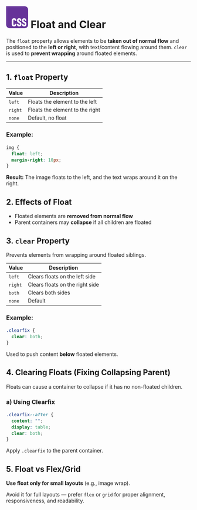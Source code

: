 # ![ ](../assets/css-logo.svg) Float and Clear

The `float` property allows elements to be **taken out of normal flow** and positioned to the **left or right**, with text/content flowing around them. `clear` is used to **prevent wrapping** around floated elements.

---

## 1. `float` Property

| Value   | Description                     |
| ------- | ------------------------------- |
| `left`  | Floats the element to the left  |
| `right` | Floats the element to the right |
| `none`  | Default, no float               |

### Example:

```css
img {
  float: left;
  margin-right: 10px;
}
```

**Result:** The image floats to the left, and the text wraps around it on the right.

## 2. Effects of Float

* Floated elements are **removed from normal flow**
* Parent containers may **collapse** if all children are floated

## 3. `clear` Property

Prevents elements from wrapping around floated siblings.

| Value   | Description                     |
| ------- | ------------------------------- |
| `left`  | Clears floats on the left side  |
| `right` | Clears floats on the right side |
| `both`  | Clears both sides               |
| `none`  | Default                         |

### Example:

```css
.clearfix {
  clear: both;
}
```

Used to push content **below** floated elements.

## 4. Clearing Floats (Fixing Collapsing Parent)

Floats can cause a container to collapse if it has no non-floated children.

### a) Using Clearfix

```css
.clearfix::after {
  content: "";
  display: table;
  clear: both;
}
```

Apply `.clearfix` to the parent container.

## 5. Float vs Flex/Grid

**Use float only for small layouts** (e.g., image wrap).

Avoid it for full layouts — prefer `flex` or `grid` for proper alignment, responsiveness, and readability.

